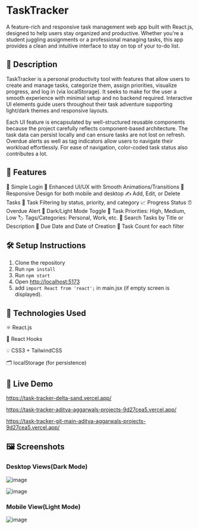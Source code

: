 # TaskTracker
A feature-rich and responsive task management web app built with React.js, designed to help users stay organized and productive. Whether you're a student juggling assignments or a professional managing tasks, this app provides a clean and intuitive interface to stay on top of your to-do list.
## 📖 Description
TaskTracker is a personal productivity tool with features that allow users to create and manage tasks, categorize them, assign priorities, visualize progress, and log in (via localStorage). It seeks to make for the user a smooth experience with minimal setup and no backend required. Interactive UI elements guide users throughout their task adventure supporting light/dark themes and responsive layouts.

Each UI feature is encapsulated by well-structured reusable components because the project carefully reflects component-based architecture. The task data can persist locally and can ensure tasks are not lost on refresh. Overdue alerts as well as tag indicators allow users to navigate their workload effortlessly. For ease of navigation, color-coded task status also contributes a lot.

## 🚀 Features
🔐 Simple Login
🎨 Enhanced UI/UX with Smooth Animations/Transitions
📱 Responsive Design for both mobile and desktop
✍️ Add, Edit, or Delete Tasks
🔽 Task Filtering by status, priority, and category
📈 Progress Status
⏰ Overdue Alert
🌙 Dark/Light Mode Toggle
🎯 Task Priorities: High, Medium, Low
🏷 Tags/Categories: Personal, Work, etc.
🔎 Search Tasks by Title or Description
📅 Due Date and Date of Creation
🔢 Task Count for each filter

## 🛠️ Setup Instructions
1. Clone the repository
2. Run `npm install`
3. Run `npm start`
4. Open [http://localhost:5173](http://localhost:5173)
5. add `import React from 'react';` in main.jsx (if empty screen is displayed).

## 🧰 Technologies Used
⚛️ React.js

🧠 React Hooks

💡 CSS3 + TailwindCSS

🗂 localStorage (for persistence)

## 🔗 Live Demo
https://task-tracker-delta-sand.vercel.app/

https://task-tracker-aditya-aggarwals-projects-9d27cea5.vercel.app/

https://task-tracker-git-main-aditya-aggarwals-projects-9d27cea5.vercel.app/

## 🖼️ Screenshots
### Desktop Views(Dark Mode)
![image](https://github.com/user-attachments/assets/c983f79e-74ea-4f51-9578-c4585caa5b03)

![image](https://github.com/user-attachments/assets/94e605f9-c72b-4c3c-ac5a-86a0539e3001)
### Mobile View(Light Mode)

![image](https://github.com/user-attachments/assets/49df3bd8-7fd0-4658-8118-5b26431b911f)

